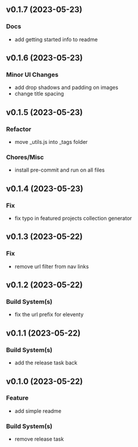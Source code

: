 ## v0.1.7 (2023-05-23)

### Docs

- add getting started info to readme

## v0.1.6 (2023-05-23)

### Minor UI Changes

- add drop shadows and padding on images
- change title spacing

## v0.1.5 (2023-05-23)

### Refactor

- move _utils.js into _tags folder

### Chores/Misc

- install pre-commit and run on all files

## v0.1.4 (2023-05-23)

### Fix

- fix typo in featured projects collection generator

## v0.1.3 (2023-05-22)

### Fix

- remove url filter from nav links

## v0.1.2 (2023-05-22)

### Build System(s)

- fix the url prefix for eleventy

## v0.1.1 (2023-05-22)

### Build System(s)

- add the release task back

## v0.1.0 (2023-05-22)

### Feature

- add simple readme

### Build System(s)

- remove release task
